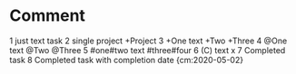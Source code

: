 # Comment
1 just text task
2 single project +Project
3 +One text +Two +Three
4 @One text @Two @Three
5 #one#two text #three#four
6 (C) text
x 7 Completed task
8 Completed task with completion date {cm:2020-05-02}